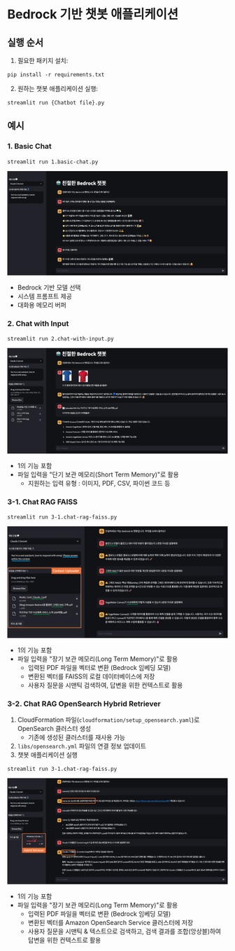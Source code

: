 # Bedrock 기반 챗봇 애플리케이션


## 실행 순서

1. 필요한 패키지 설치:
```
pip install -r requirements.txt
```

2. 원하는 챗봇 애플리케이션 실행:
```
streamlit run {Chatbot file}.py
```

## 예시

### 1. **Basic Chat**
```
streamlit run 1.basic-chat.py
```
![Basic Chat](./images/1.basic-chat.png)
- Bedrock 기반 모델 선택
- 시스템 프롬프트 제공
- 대화용 메모리 버퍼


### 2. **Chat with Input**
```
streamlit run 2.chat-with-input.py
```
![Chat with Input](./images/2.chat-with-input.png)
- 1의 기능 포함
- 파일 입력을 "단기 보관 메모리(Short Term Memory)"로 활용
    - 지원하는 입력 유형 : 이미지, PDF, CSV, 파이썬 코드 등


### 3-1. **Chat RAG FAISS**
```
streamlit run 3-1.chat-rag-faiss.py
```
![Chat RAG FAISS](./images/3-1.chat-rag-faiss.png)
- 1의 기능 포함
- 파일 입력을 "장기 보관 메모리(Long Term Memory)"로 활용
    - 입력된 PDF 파일을 벡터로 변환 (Bedrock 임베딩 모델)
    - 변환된 벡터를 FAISS의 로컬 데이터베이스에 저장
    - 사용자 질문을 시맨틱 검색하여, 답변을 위한 컨텍스트로 활용
 
### 3-2. **Chat RAG OpenSearch Hybrid Retriever**
1. CloudFormation 파일(`cloudformation/setup_opensearch.yaml`)로 OpenSearch 클러스터 생성
    - 기존에 생성된 클러스터를 재사용 가능
3. `libs/opensearch.yml` 파일의 연결 정보 업데이트
4. 챗봇 애플리케이션 실행
```
streamlit run 3-1.chat-rag-faiss.py
```
![Chat with Input](./images/3-2.chat-rag-opensearch.png)
- 1의 기능 포함
- 파일 입력을 "장기 보관 메모리(Long Term Memory)"로 활용
    - 입력된 PDF 파일을 벡터로 변환 (Bedrock 임베딩 모델)
    - 변환된 벡터를 Amazon OpenSearch Service 클러스터에 저장 
    - 사용자 질문을 시맨틱 & 텍스트으로 검색하고, 검색 결과를 조합(앙상블)하여 답변을 위한 컨텍스트로 활용
